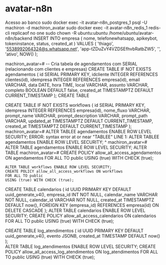 # avatar-n8n
Acesso ao banco
    sudo docker exec -it avatar-n8n_postgres_1 psql -U machiron -d machiron_avatar
sudo docker exec -it avatar-n8n_redis_1 redis-cli replicaof no one
sudo chown -R ubuntu:ubuntu /home/ubuntu/avatar-n8n/backend
 INSERT INTO empresa (
    nome,
    telefonewhatsapp,
    apikeybot,
    tokeninstance,
    status,
    created_at
) VALUES (
    'thiago',
    '5538992064324@s.whatsapp.net',
    'app-tZDuZvY4VZDSEfhvbRatbZW5',
    '', 
    'ativo',
    NOW()
);

machiron_avatar=# -- Cria tabela de agendamentos com SERIAL (relacionando com clientes e empresas)
CREATE TABLE IF NOT EXISTS agendamentos (
    id SERIAL PRIMARY KEY,
    idcliente INTEGER REFERENCES clientes(id),
    idempresa INTEGER REFERENCES empresa(id),
    email VARCHAR,
    data DATE,
    hora TIME,
    local VARCHAR,
    assunto VARCHAR,
    completo BOOLEAN DEFAULT false,
    created_at TIMESTAMPTZ DEFAULT CURRENT_TIMESTAMP
);
CREATE TABLE

CREATE TABLE IF NOT EXISTS workflows (
    id SERIAL PRIMARY KEY,
    idempresa INTEGER REFERENCES empresa(id),
    nome_fluxo VARCHAR,
    prompt_name VARCHAR,
    prompt_description VARCHAR,
    prompt_path VARCHAR,
    updated_at TIMESTAMPTZ DEFAULT CURRENT_TIMESTAMP,
    created_at TIMESTAMPTZ DEFAULT CURRENT_TIMESTAMP
);
machiron_avatar=# ALTER TABLEE agendamentos ENABLE ROW LEVEL SECURITY;
ERROR:  syntax error at or near "TABLEE"
LINE 1: ALTER TABLEE agendamentos ENABLE ROW LEVEL SECURITY;
              ^
machiron_avatar=# ALTER TABLE agendamentos ENABLE ROW LEVEL SECURITY;
ALTER TABLE
machiron_avatar=# CREATE POLICY allow_all_access_agendamentos ON agendamentos
    FOR ALL TO public
    USING (true) WITH CHECK (true);

    ALTER TABLE workflows ENABLE ROW LEVEL SECURITY; 
    CREATE POLICY allow_all_access_workflows ON workflows
    FOR ALL TO public
    USING (true) WITH CHECK (true);


CREATE TABLE calendarios (
    id UUID PRIMARY KEY DEFAULT uuid_generate_v4(),
    empresa_id INT NOT NULL,
    calendar_name VARCHAR NOT NULL,
    calendar_id VARCHAR NOT NULL,
    created_at TIMESTAMPTZ DEFAULT now(),
    FOREIGN KEY (empresa_id) REFERENCES empresa(id) ON DELETE CASCADE
);
    ALTER TABLE calendarios ENABLE ROW LEVEL SECURITY; 
    CREATE POLICY allow_all_access_calendarios ON calendarios
    FOR ALL TO public
    USING (true) WITH CHECK (true);

CREATE TABLE log_atendimentos (
  id UUID PRIMARY KEY DEFAULT uuid_generate_v4(),
  evento JSONB,
  created_at TIMESTAMP DEFAULT now()
);   
 ALTER TABLE log_atendimentos ENABLE ROW LEVEL SECURITY; 
    CREATE POLICY allow_all_access_log_atendimentos ON log_atendimentos
    FOR ALL TO public
    USING (true) WITH CHECK (true);